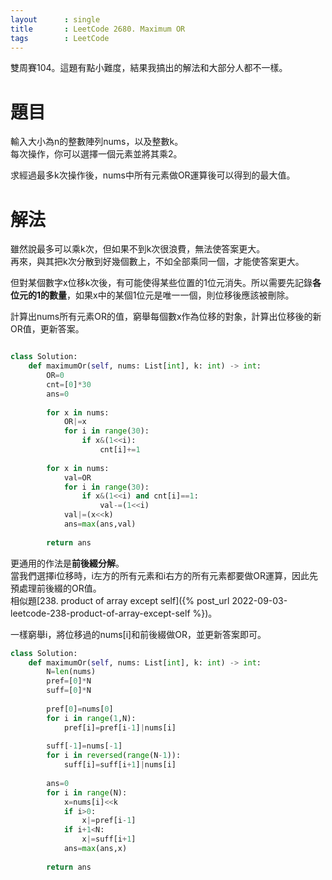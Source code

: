 ```yaml
--- 
layout      : single
title       : LeetCode 2680. Maximum OR
tags        : LeetCode
---
```

雙周賽104。這題有點小難度，結果我搞出的解法和大部分人都不一樣。  

# 題目
輸入大小為n的整數陣列nums，以及整數k。  
每次操作，你可以選擇一個元素並將其乘2。  

求經過最多k次操作後，nums中所有元素做OR運算後可以得到的最大值。  

# 解法
雖然說最多可以乘k次，但如果不到k次很浪費，無法使答案更大。  
再來，與其把k次分散到好幾個數上，不如全部乘同一個，才能使答案更大。  

但對某個數字x位移k次後，有可能使得某些位置的1位元消失。所以需要先記錄**各位元的1的數量**，如果x中的某個1位元是唯一一個，則位移後應該被刪除。  

計算出nums所有元素OR的值，窮舉每個數x作為位移的對象，計算出位移後的新OR值，更新答案。  

```python

class Solution:
    def maximumOr(self, nums: List[int], k: int) -> int:
        OR=0
        cnt=[0]*30
        ans=0
        
        for x in nums:
            OR|=x
            for i in range(30):
                if x&(1<<i):
                    cnt[i]+=1
                    
        for x in nums:
            val=OR
            for i in range(30):
                if x&(1<<i) and cnt[i]==1:
                    val-=(1<<i)
            val|=(x<<k)
            ans=max(ans,val)
            
        return ans
```

更通用的作法是**前後綴分解**。  
當我們選擇i位移時，i左方的所有元素和i右方的所有元素都要做OR運算，因此先預處理前後綴的OR值。  
相似題[238. product of array except self]({% post_url 2022-09-03-leetcode-238-product-of-array-except-self %})。  

一樣窮舉i，將位移過的nums[i]和前後綴做OR，並更新答案即可。  

```python
class Solution:
    def maximumOr(self, nums: List[int], k: int) -> int:
        N=len(nums)
        pref=[0]*N
        suff=[0]*N
        
        pref[0]=nums[0]
        for i in range(1,N):
            pref[i]=pref[i-1]|nums[i]
            
        suff[-1]=nums[-1]
        for i in reversed(range(N-1)):
            suff[i]=suff[i+1]|nums[i]
            
        ans=0
        for i in range(N):
            x=nums[i]<<k
            if i>0:
                x|=pref[i-1]
            if i+1<N:
                x|=suff[i+1]
            ans=max(ans,x)       
        
        return ans
```